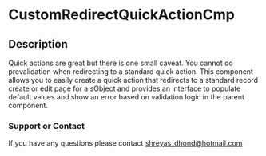 # CustomRedirectQuickActionCmp

## Description
Quick actions are great but there is one small caveat. You cannot do prevalidation when redirecting to a standard quick action. This component allows you to easily create a quick action that redirects to a standard record create or edit page for a sObject and provides an interface to populate default values and show an error based on validation logic in the parent component.

### Support or Contact
If you have any questions please contact shreyas_dhond@hotmail.com

